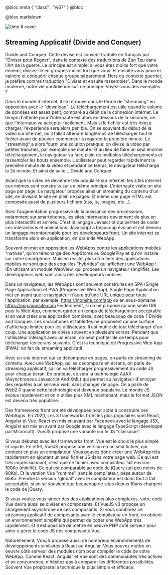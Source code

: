 @bloc meta
{ 
    "class" : "w67" 
}
@bloc

@bloc markdown

![time # cover](/assets/square/streaming.jpg)

## Streaming Applicatif (Divide and Conquer)

Divide and Conquer. Cette devise est souvent traduite en français par "Diviser pour Régner", dans le contexte des traductions de Zun Tzu dans l'Art de la guerre. Le principe est simple: si vous êtes moins fort que votre ennemi, divisez-le en groupes moins fort que vous. Et ensuite vous pourrez vaincre et conquérir chaque groupe séparément. Hors du contexte guerrier, je préfère comme traduction "Diviser et ensuite rassembler". Dans le monde moderne, notre vie quotidienne suit ce principe. Voyez-vous des exemples ?

Dans le monde d'internet, il se retrouve dans le terme de "streaming" en opposition avec le "download". Le téléchargement est utile quand le volume de données est assez petit, comparé au débit de la connexion internet. Le temps d'attente pour l'internaute est alors en dessous de la seconde, ce que l'internaue va accepter facilement. Mais si le fichier est très long à charger, l'expérience sera alors pénible. On se souvient du début de la vidéo sur internet, où il fallait attendre longtemps de télécharger tout le fichier avant de pouvoir commencer à regarder la première minute.
Le "streaming" a alors fourni une solution pratique: on divise la vidéo par petites tranches, par exemple une minute. Et au lieu de faire un seul énorme téléchargement, le navigateur va faire plein de multiples téléchargements et rassembler les bouts ensemble. L'utilisateur peut regarder rapidement la première minute de la video et pendant ce temps, le navigateur télécharge la 2è minute. Et ainsi de suite... Divide and Conquer.

Avant que la video ne devienne très populaire sur internet, les sites internet eux mêmes sont construits sur ce même principe. L'internaute visite un site page par page. Le navigateur propose ainsi un streaming du contenu d'un site, en divisant le site en plein de pages.
Et même une page HTML est composée aussi de plusieurs fichiers (css, js, images, etc...).

Avec l'augmentation progressive de la puissance des processeurs, notamment sur smartphones, les sites internautes deviennent de plus en plus interactifs et animés. C'est le langage Javascript qui permet de coder ces interactions et animations. Javascript a beaucoup évolué et est devenu un langage incontournable pour les développeurs front. Un site internet se transforme alors en application, on parle de WebApp. 

Souvent on met en opposition les WebApps contre les applications mobiles "natives", qu'on télécharge des AppStores ou GooglePlay et qu'on installe sur notre smartphone. Mais en réalité, plus d'un tiers des applications mobiles ne sont que des coquilles "hybrides" qui affichent une WebApp ! (En utilisant un module WebView, qui propose un navigateur simplifié). Les développeurs web sont aussi des développeurs mobiles.

Dans un navigateur, les WebApps sont souvent construites en SPA (Single Page Application) et PWA (Progressive Web App). Single Page Application met en avant que le navigateur n'aura qu'une URL unique pour toute l'application, par exemple: https://monsite.com/app ou en sous-domaine https://app.monsite.com
Evidemment, si on ne propose qu'une seule URL pour la Web App, comment garder un temps de téléchargement acceptable si on veut créer une application complexe, avec beaucoup de code ?
Divide and Conquer.
Les smarphones et tablettes ne proposent qu'une surface d'affichage limitée pour les utilisateurs. Il est inutile de tout télécharger d'un coup. Une application se divise souvent en plusieurs écrans. Pendant que l'utilisateur interagit avec un écran, on peut profiter de ce temps pour télécharger les écrans suivants. C'est la technique de Progressive Web App (PWA): on fait du streaming applicatif.

Avec un site internet qui se décompose en pages, on parle de streaming de contenu.
Avec une WebApp, qui se décompose en écrans, on parle de streaming applicatif, car on va télécharger progressivement du code JS pour chaque écran.
En pratique, ce sera la technologie AJAX (Asynchronous Javascript And XML) qui permet au navigateur d'envoyer des requêtes à un serveur web, sans changer de page. On a parlé de Web2.0 quand cette technologie est devenue populaire. Le monde JS évolue rapidement et on n'utilise plus XML maintenant, mais le format JSON est devenu très populaire.

Des frameworks front ont été développés pour aider à construire ces WebApps. En 2020, Les 3 frameworks front les plus populaires sont React, Angular et Vue. React est mis en avant par Facebook avec le langage JSX, Angular est mis en avant par Google avec le langage TypeScript (développé par Microsoft). VueJS propose une variante sur le JS "classique".

Si vous débutez avec les frameworks front, Vue est le choix le plus simple et rapide. En effet, VueJS propose une version en un seul fichier, qui contient en plus un compilateur. Vous pouvez donc créer une WebApp très rapidement en ajoutant un seul fichier JS dans votre page web.
Ce qui est très impressionnant, c'est que ce fichier avec compilateur fait environ 100Ko (minifié). Ce qui est comparable au code de jQuery (un peu moins de 90Ko). Et la version Vue "runtime", sans le compilateur, pèse autour de 65Ko. Prendre la version "global" avec le compilateur est donc tout à fait acceptable, si on se souvient que beaucoup de sites depuis 10ans chargent le code de jQuery.

Si vous voulez vous lancer des des applications plus complexes, votre code Vue devra aussi se diviser en composants. Et VueJS v3 propose un chargement asynchrone de ces composants. Si vous combinez ce streaming applicatif de composants avec le compilateur en front, on obtient un environnement simplifié qui permet de coder une WebApp très rapidement. Et il est possible de mettre en oeuvre PHP côté serveur pour aider à gérer le code JS des composants Vue.

Naturellement, VueJS propose aussi de nombreux environnements de développements similaires à React ou Angular. Vous pouvez mettre en oeuvre côté serveur des modules npm pour compiler le code de votre WebApp. Comme React, Angular et Vue sont des communautés très actives et en concurrence, n'hésitez pas à comparer les différentes possibilités. Souvent Vue proposera la technique la plus simple et efficace.














